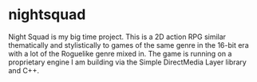 # nightsquad
Night Squad is my big time project.  This is a 2D action RPG similar thematically and stylistically to games of the same genre in the 16-bit era with a lot of the Roguelike genre mixed in.  The game is running on a proprietary engine I am building via the Simple DirectMedia Layer library and C++.
